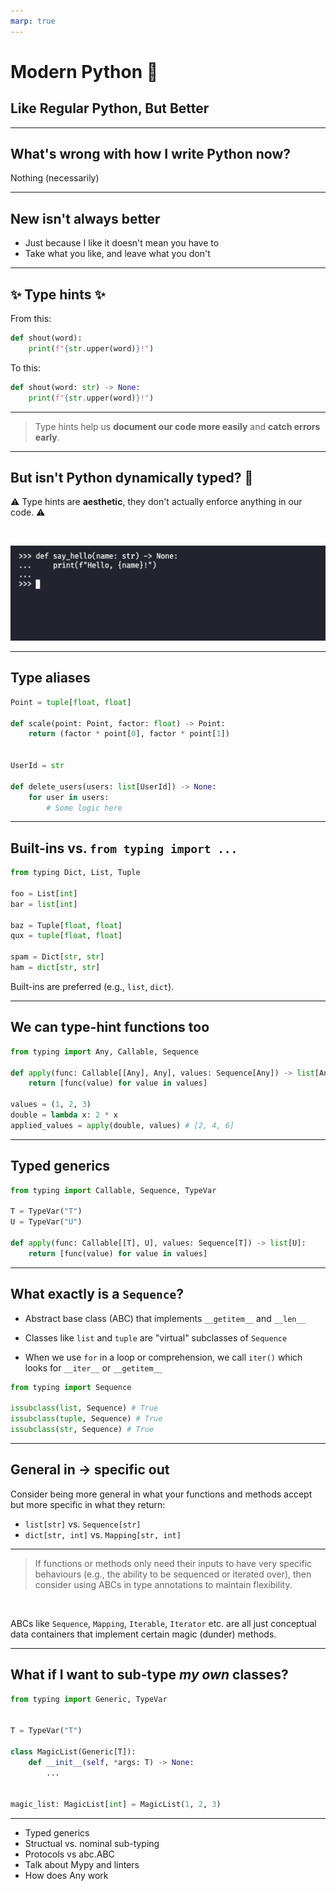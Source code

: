 ```yaml
---
marp: true
---
```


# **Modern Python** 🐍

## Like Regular Python, But Better

---
## **What's wrong with how I write Python now?**

Nothing (necessarily)

---

## **New isn't always better**

* Just because I like it doesn't mean you have to
* Take what you like, and leave what you don't

___

## ✨ **Type hints** ✨

From this:

```python
def shout(word):
    print(f"{str.upper(word)}!")
```

To this:

```python
def shout(word: str) -> None:
    print(f"{str.upper(word)}!")
```

---

>Type hints help us **document our code more easily** and **catch errors early**.

---

## **But isn't Python dynamically typed?** 🤔

⚠️ Type hints are **aesthetic**, they don't actually enforce anything in our code. ⚠️

<br/>

![width:750px](./assets/type_hints_are_aesthetic.gif)

---

## **Type aliases**

```python
Point = tuple[float, float]

def scale(point: Point, factor: float) -> Point:
    return (factor * point[0], factor * point[1])


UserId = str

def delete_users(users: list[UserId]) -> None:
    for user in users:
        # Some logic here
```

---

## **Built-ins vs. `from typing import ...`**

```python
from typing Dict, List, Tuple

foo = List[int]
bar = list[int]

baz = Tuple[float, float]
qux = tuple[float, float]

spam = Dict[str, str]
ham = dict[str, str]
```

Built-ins are preferred (e.g., `list`, `dict`).

___

## **We can type-hint functions too**

```python
from typing import Any, Callable, Sequence

def apply(func: Callable[[Any], Any], values: Sequence[Any]) -> list[Any]:
    return [func(value) for value in values]

values = (1, 2, 3)
double = lambda x: 2 * x
applied_values = apply(double, values) # [2, 4, 6]
```

---

## **Typed generics**

```python
from typing import Callable, Sequence, TypeVar

T = TypeVar("T")
U = TypeVar("U")

def apply(func: Callable[[T], U], values: Sequence[T]) -> list[U]:
    return [func(value) for value in values]
```

---

## **What exactly is a `Sequence`?**

* Abstract base class (ABC) that implements `__getitem__` and `__len__`

* Classes like `list` and `tuple` are "virtual" subclasses of `Sequence`

* When we use `for` in a loop or comprehension, we call `iter()` which looks for `__iter__` or `__getitem__`

```python
from typing import Sequence

issubclass(list, Sequence) # True
issubclass(tuple, Sequence) # True
issubclass(str, Sequence) # True
```

---

## **General in → specific out**

Consider being more general in what your functions and methods accept but more specific in what they return:

* `list[str]` vs. `Sequence[str]`
* `dict[str, int]` vs. `Mapping[str, int]`

---

> If functions or methods only need their inputs to have very specific behaviours (e.g., the ability to be sequenced or iterated over), then consider using ABCs in type annotations to maintain flexibility.

<br/>

ABCs like `Sequence`, `Mapping`, `Iterable`, `Iterator` etc. are all just conceptual data containers that implement certain magic (dunder) methods.

---

## **What if I want to sub-type *my own* classes?**

```python
from typing import Generic, TypeVar


T = TypeVar("T")

class MagicList(Generic[T]):
    def __init__(self, *args: T) -> None:
        ...


magic_list: MagicList[int] = MagicList(1, 2, 3)
```

---

* Typed generics
* Structual vs. nominal sub-typing
* Protocols vs abc.ABC
* Talk about Mypy and linters
* How does Any work
